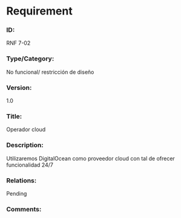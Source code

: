 # Requirement

### ID:

RNF 7-02

### Type/Category:

No funcional/ restricción de diseño

### Version:

1.0

### Title:

Operador cloud

### Description:

Utilizaremos DigitalOcean como proveedor cloud con tal de ofrecer funcionalidad 24/7

### Relations:

Pending

### Comments:
